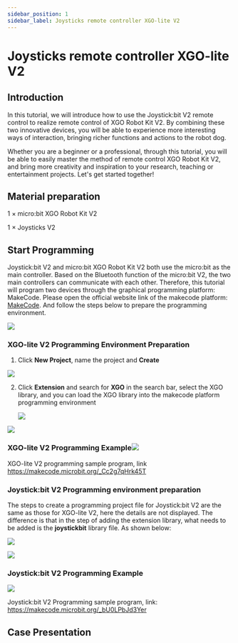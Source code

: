 ```yaml
---
sidebar_position: 1
sidebar_label: Joysticks remote controller XGO-lite V2
---
```


# Joysticks remote controller XGO-lite V2

## Introduction

In this tutorial, we will introduce how to use the Joystick:bit V2 remote control to realize remote control of XGO Robot Kit V2. By combining these two innovative devices, you will be able to experience more interesting ways of interaction, bringing richer functions and actions to the robot dog.

Whether you are a beginner or a professional, through this tutorial, you will be able to easily master the method of remote control XGO Robot Kit V2, and bring more creativity and inspiration to your research, teaching or entertainment projects. Let's get started together!

## Material preparation

1 × micro:bit XGO Robot Kit V2

1 × Joysticks V2

## Start Programming

Joystick:bit V2 and micro:bit XGO Robot Kit V2 both use the micro:bit as the main controller. Based on the Bluetooth function of the micro:bit V2, the two main controllers can communicate with each other. Therefore, this tutorial will program two devices through the graphical programming platform: MakeCode. Please open the official website link of the makecode platform: [MakeCode](https://makecode.microbit.org/#). And follow the steps below to prepare the programming environment.

![](./../../images/microbit-xgo-lite-v2-makecode-01.png)

### XGO-lite V2 Programming Environment Preparation

1.  Click **New Project**, name the project and **Create**

![](./../../images/microbit-xgo-lite-v2-makecode-02.png)



2. Click **Extension** and search for **XGO** in the search bar, select the XGO library, and you can load the XGO library into the makecode platform programming environment

   

   ![](./../../images/microbit-xgo-lite-v2-makecode-03.png)

![](./../../images/microbit-xgo-lite-v2-makecode-03-1.png)

### XGO-lite V2 Programming Example![](./../../images/microbit-xgo-lite-v2-makecode-03-4.png)



XGO-lite V2 programming sample program, link https://makecode.microbit.org/_Cc2g7qHrk45T

### Joystick:bit V2 Programming environment preparation

The steps to create a programming project file for Joystick:bit V2 are the same as those for XGO-lite V2, here the details are not displayed. The difference is that in the step of adding the extension library, what needs to be added is the **joystickbit** library file. As shown below:

![](./../../images/microbit-xgo-lite-v2-makecode-03-2.png)

![](./../../images/microbit-xgo-lite-v2-makecode-03-3.png)

### Joystick:bit V2 Programming Example

![](./../../images/microbit-xgo-lite-v2-makecode-03-5.png)



Joystick:bit V2 Programming sample program, link: https://makecode.microbit.org/_bU0LPbJd3Yer



## Case Presentation
